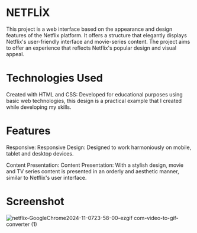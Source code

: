 # NETFLİX
This project is a web interface based on the appearance and design features of the Netflix platform. It offers a structure that elegantly displays Netflix's user-friendly interface and movie-series content. The project aims to offer an experience that reflects Netflix's popular design and visual appeal.

# Technologies Used
Created with HTML and CSS: Developed for educational purposes using basic web technologies, this design is a practical example that I created while developing my skills.

# Features
Responsive:
Responsive Design: Designed to work harmoniously on mobile, tablet and desktop devices.

Content Presentation:
Content Presentation: With a stylish design, movie and TV series content is presented in an orderly and aesthetic manner, similar to Netflix's user interface.

# Screenshot
![netflix-GoogleChrome2024-11-0723-58-00-ezgif com-video-to-gif-converter (1)](https://github.com/user-attachments/assets/fcdd8d7f-0760-4678-999a-eb661ff89907)
